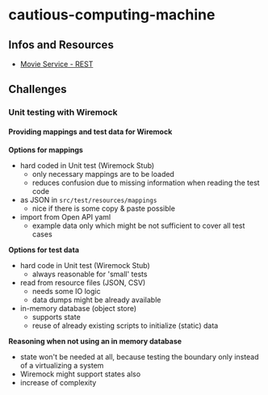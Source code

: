 # cautious-computing-machine

## Infos and Resources
- [Movie Service - REST](https://github.com/dilipsundarraj1/reactive-movies-restful-api)


## Challenges

### Unit testing with Wiremock

#### Providing mappings and test data for Wiremock

**Options for mappings**
- hard coded in Unit test (Wiremock Stub)
  - only necessary mappings are to be loaded
  - reduces confusion due to missing information when reading the test code
- as JSON in `src/test/resources/mappings`
  - nice if there is some copy & paste possible
- import from Open API yaml
  - example data only which might be not sufficient to cover all test cases

**Options for test data**
- hard code in Unit test (Wiremock Stub)
  - always reasonable for 'small' tests
- read from resource files (JSON, CSV)
  - needs some IO logic
  - data dumps might be already available
- in-memory database (object store)
  - supports state
  - reuse of already existing scripts to initialize (static) data

**Reasoning when not using an in memory database**
- state won't be needed at all, because testing the boundary only instead of a virtualizing a system
- Wiremock might support states also
- increase of complexity